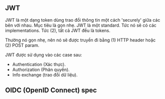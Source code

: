 ## JWT

JWT là một dạng token dùng trao đổi thông tin một cách 'securely' giữa các bên với nhau. Mục tiêu là gọn nhẹ. JWT là một standard. Tức nó sẽ có các implementations. Tức (2), tất cả JWT đều là tokens.

Thường nó gọn nhẹ, nên nó sẽ được truyền đi bằng (1) HTTP header hoặc (2) POST param.

JWT được sử dụng vào các case sau:

- Authentication (Xác thực).
- Authorization (Phân quyền).
- Info exchange (trao đổi dữ liệu).

## OIDC (OpenID Connect) spec